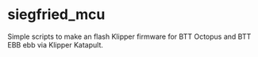 # siegfried_mcu
Simple scripts to make an flash Klipper firmware for BTT Octopus and BTT EBB ebb via Klipper Katapult.
